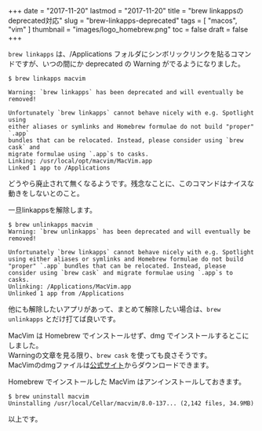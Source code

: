+++
date = "2017-11-20"
lastmod = "2017-11-20"
title = "brew linkappsのdeprecated対応"
slug = "brew-linkapps-deprecated"
tags = [
  "macos",
  "vim"
]
thumbnail = "images/logo_homebrew.png"
toc = false
draft = false
+++


`brew linkapps` は、/Applications フォルダにシンボリックリンクを貼るコマンドですが、いつの間にか deprecated の Warning がでるようになりました。  

```
$ brew linkapps macvim

Warning: `brew linkapps` has been deprecated and will eventually be removed!

Unfortunately `brew linkapps` cannot behave nicely with e.g. Spotlight using
either aliases or symlinks and Homebrew formulae do not build "proper" `.app`
bundles that can be relocated. Instead, please consider using `brew cask` and
migrate formulae using `.app`s to casks.
Linking: /usr/local/opt/macvim/MacVim.app
Linked 1 app to /Applications
```

どうやら廃止されて無くなるようです。残念なことに、このコマンドはナイスな動きをしないとのこと。


一旦linkappsを解除します。

```
$ brew unlinkapps macvim
Warning: `brew unlinkapps` has been deprecated and will eventually be removed!

Unfortunately `brew linkapps` cannot behave nicely with e.g. Spotlight using either aliases or symlinks and Homebrew formulae do not build "proper" `.app` bundles that can be relocated. Instead, please consider using `brew cask` and migrate formulae using `.app`s to casks.
Unlinking: /Applications/MacVim.app
Unlinked 1 app from /Applications
```

他にも解除したいアプリがあって、まとめて解除したい場合は、`brew unlinkapps` とだけ打てば良いです。

MacVim は Homebrew でインストールせず、dmg でインストールするとこにしました。  
Warningの文章を見る限り、`brew cask` を使っても良さそうです。  
MacVimのdmgファイルは[公式サイト](http://macvim-dev.github.io/macvim/)からダウンロードできます。

Homebrew でインストールした MacVim はアンインストールしておきます。

```
$ brew uninstall macvim
Uninstalling /usr/local/Cellar/macvim/8.0-137... (2,142 files, 34.9MB)
```

以上です。
